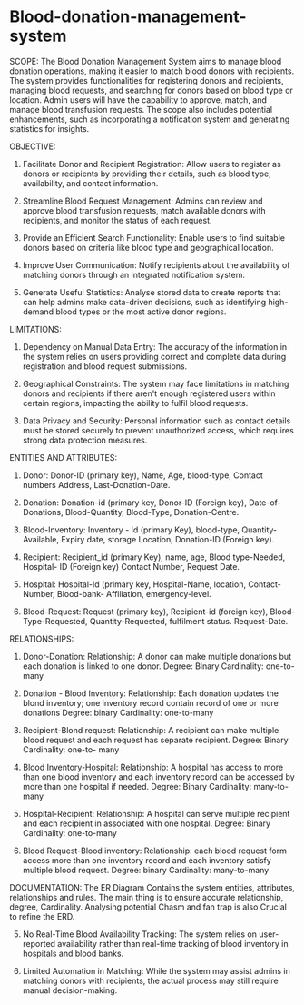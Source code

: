 # Blood-donation-management-system
SCOPE:
The Blood Donation Management System aims to manage blood donation operations, making it easier to match blood donors with recipients. The system provides functionalities for registering donors and recipients, managing blood requests, and searching for donors based on blood type or location. Admin users will have the capability to approve, match, and manage blood transfusion requests. The scope also includes potential enhancements, such as incorporating a notification system and generating statistics for insights.

OBJECTIVE:
1.	Facilitate Donor and Recipient Registration:
Allow users to register as donors or recipients by providing their details, such as blood type, availability, and contact information.

2.	Streamline Blood Request Management:
Admins can review and approve blood transfusion requests, match available donors with recipients, and monitor the status of each request.

3.	Provide an Efficient Search Functionality:
Enable users to find suitable donors based on criteria like blood type and geographical location.

4.	Improve User Communication:
Notify recipients about the availability of matching donors through an integrated notification system.

5.	Generate Useful Statistics:
Analyse stored data to create reports that can help admins make data-driven decisions, such as identifying high-demand blood types or the most active donor regions.

LIMITATIONS:
1.	Dependency on Manual Data Entry:
The accuracy of the information in the system relies on users providing correct and complete data during registration and blood request submissions.

2.	Geographical Constraints:
The system may face limitations in matching donors and recipients if there aren't enough registered users within certain regions, impacting the ability to fulfil blood requests.

3.	Data Privacy and Security:
Personal information such as contact details must be stored securely to prevent unauthorized access, which requires strong data protection measures.

ENTITIES AND ATTRIBUTES:
1. Donor:
Donor-ID (primary key), Name, Age, blood-type, Contact numbers Address, Last-Donation-Date.

2. Donation:
Donation-id (primary key, Donor-ID (Foreign key), Date-of-Donations, Blood-Quantity, Blood-Type, Donation-Centre.

3. Blood-Inventory:
Inventory - Id (primary Key), blood-type, Quantity- Available, Expiry date, storage Location, Donation-ID (Foreign key).

4. Recipient:
Recipient_id (primary Key), name, age, Blood type-Needed, Hospital- ID (Foreign key) Contact Number, Request Date.

5. Hospital:
Hospital-Id (primary key, Hospital-Name, location, Contact-Number, Blood-bank- Affiliation, emergency-level.

6. Blood-Request:
Request (primary key), Recipient-id (foreign key), Blood-Type-Requested, Quantity-Requested, fulfilment status. Request-Date.

RELATIONSHIPS:
1. Donor-Donation:
Relationship: A donor can make multiple donations but each donation is linked to one donor.
Degree: Binary
Cardinality: one-to-many

2. Donation - Blood Inventory:
Relationship: Each donation updates the blond inventory; one inventory record contain record of one or more donations
Degree: binary
Cardinality: one-to-many

3. Recipient-Blond request:
Relationship: A recipient can make multiple blood request and each request has separate recipient.
Degree: Binary
Cardinality: one-to- many

4. Blood Inventory-Hospital:
Relationship: A hospital has access to more than one blood inventory and each inventory record can be accessed by more than one hospital if needed.
Degree: Binary
Cardinality: many-to-many

5. Hospital-Recipient:
Relationship: A hospital can serve multiple recipient and each recipient in associated with one hospital.
Degree: Binary
Cardinality: one-to-many

6. Blood Request-Blood inventory:
Relationship: each blood request form access more than one inventory record and each inventory satisfy multiple blood request.
Degree: binary
Cardinality: many-to-many

DOCUMENTATION:
The ER Diagram Contains the system entities, attributes, relationships and rules. The main thing is to ensure accurate relationship, degree, Cardinality. Analysing potential Chasm and fan trap is also Crucial to refine the ERD.


5.	No Real-Time Blood Availability Tracking:
The system relies on user-reported availability rather than real-time tracking of blood inventory in hospitals and blood banks.

6.	Limited Automation in Matching:
While the system may assist admins in matching donors with recipients, the actual process may still require manual decision-making.

